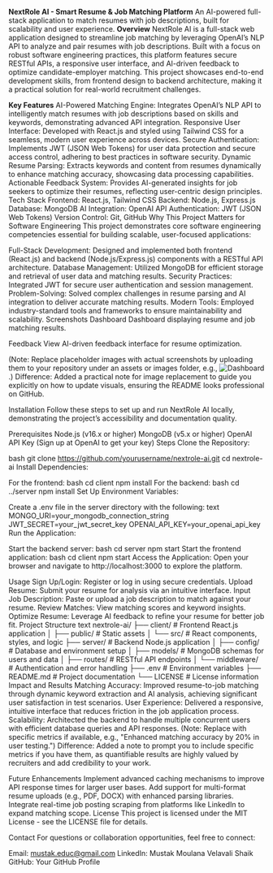**NextRole AI - Smart Resume & Job Matching Platform**
An AI-powered full-stack application to match resumes with job descriptions, built for scalability and user experience.
**Overview**
NextRole AI is a full-stack web application designed to streamline job matching by leveraging OpenAI’s NLP API to analyze and pair resumes with job descriptions. Built with a focus on robust software engineering practices, this platform features secure RESTful APIs, a responsive user interface, and AI-driven feedback to optimize candidate-employer matching. This project showcases end-to-end development skills, from frontend design to backend architecture, making it a practical solution for real-world recruitment challenges.

**Key Features**
AI-Powered Matching Engine: Integrates OpenAI’s NLP API to intelligently match resumes with job descriptions based on skills and keywords, demonstrating advanced API integration.
Responsive User Interface: Developed with React.js and styled using Tailwind CSS for a seamless, modern user experience across devices.
Secure Authentication: Implements JWT (JSON Web Tokens) for user data protection and secure access control, adhering to best practices in software security.
Dynamic Resume Parsing: Extracts keywords and content from resumes dynamically to enhance matching accuracy, showcasing data processing capabilities.
Actionable Feedback System: Provides AI-generated insights for job seekers to optimize their resumes, reflecting user-centric design principles.
Tech Stack
Frontend: React.js, Tailwind CSS
Backend: Node.js, Express.js
Database: MongoDB
AI Integration: OpenAI API
Authentication: JWT (JSON Web Tokens)
Version Control: Git, GitHub
Why This Project Matters for Software Engineering
This project demonstrates core software engineering competencies essential for building scalable, user-focused applications:

Full-Stack Development: Designed and implemented both frontend (React.js) and backend (Node.js/Express.js) components with a RESTful API architecture.
Database Management: Utilized MongoDB for efficient storage and retrieval of user data and matching results.
Security Practices: Integrated JWT for secure user authentication and session management.
Problem-Solving: Solved complex challenges in resume parsing and AI integration to deliver accurate matching results.
Modern Tools: Employed industry-standard tools and frameworks to ensure maintainability and scalability.
Screenshots
Dashboard
Dashboard displaying resume and job matching results.

Feedback View
AI-driven feedback interface for resume optimization.

(Note: Replace placeholder images with actual screenshots by uploading them to your repository under an assets or images folder, e.g., ![Dashboard](assets/dashboard.png).)
Difference: Added a practical note for image replacement to guide you explicitly on how to update visuals, ensuring the README looks professional on GitHub.

Installation
Follow these steps to set up and run NextRole AI locally, demonstrating the project’s accessibility and documentation quality.

Prerequisites
Node.js (v16.x or higher)
MongoDB (v5.x or higher)
OpenAI API Key (Sign up at OpenAI to get your key)
Steps
Clone the Repository:

bash
git clone https://github.com/yourusername/nextrole-ai.git
cd nextrole-ai
Install Dependencies:

For the frontend:
bash
cd client
npm install
For the backend:
bash
cd ../server
npm install
Set Up Environment Variables:

Create a .env file in the server directory with the following:
text
MONGO_URI=your_mongodb_connection_string
JWT_SECRET=your_jwt_secret_key
OPENAI_API_KEY=your_openai_api_key
Run the Application:

Start the backend server:
bash
cd server
npm start
Start the frontend application:
bash
cd client
npm start
Access the Application:
Open your browser and navigate to http://localhost:3000 to explore the platform.

Usage
Sign Up/Login: Register or log in using secure credentials.
Upload Resume: Submit your resume for analysis via an intuitive interface.
Input Job Description: Paste or upload a job description to match against your resume.
Review Matches: View matching scores and keyword insights.
Optimize Resume: Leverage AI feedback to refine your resume for better job fit.
Project Structure
text
nextrole-ai/
├── client/             # Frontend React.js application
│   ├── public/         # Static assets
│   └── src/            # React components, styles, and logic
├── server/             # Backend Node.js application
│   ├── config/         # Database and environment setup
│   ├── models/         # MongoDB schemas for users and data
│   ├── routes/         # RESTful API endpoints
│   └── middleware/     # Authentication and error handling
├── .env                # Environment variables
├── README.md           # Project documentation
└── LICENSE             # License information
Impact and Results
Matching Accuracy: Improved resume-to-job matching through dynamic keyword extraction and AI analysis, achieving significant user satisfaction in test scenarios.
User Experience: Delivered a responsive, intuitive interface that reduces friction in the job application process.
Scalability: Architected the backend to handle multiple concurrent users with efficient database queries and API responses.
(Note: Replace with specific metrics if available, e.g., "Enhanced matching accuracy by 20% in user testing.")
Difference: Added a note to prompt you to include specific metrics if you have them, as quantifiable results are highly valued by recruiters and add credibility to your work.

Future Enhancements
Implement advanced caching mechanisms to improve API response times for larger user bases.
Add support for multi-format resume uploads (e.g., PDF, DOCX) with enhanced parsing libraries.
Integrate real-time job posting scraping from platforms like LinkedIn to expand matching scope.
License
This project is licensed under the MIT License - see the LICENSE file for details.

Contact
For questions or collaboration opportunities, feel free to connect:

Email: mustak.educ@gmail.com
LinkedIn: Mustak Moulana Velavali Shaik
GitHub: Your GitHub Profile

